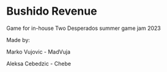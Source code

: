 # Bushido Revenue

Game for in-house Two Desperados summer game jam 2023 

Made by:

Marko Vujovic - MadVuja

Aleksa Cebedzic - Chebe
